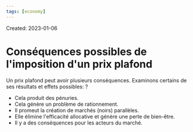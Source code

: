 ```yaml
---
tags: [economy] 
---
```

Created: 2023-01-06

# Conséquences possibles de l'imposition d'un prix plafond

Un prix plafond peut avoir plusieurs conséquences. Examinons certains de ses résultats et effets possibles: 
?
- Cela produit des pénuries. 
- Cela génère un problème de rationnement. 
- Il promeut la création de marchés (noirs) parallèles. 
- Elle élimine l'efficacité allocative et génère une perte de bien-être. 
- Il y a des conséquences pour les acteurs du marché.
<!--SR:!2023-01-17,4,190-->